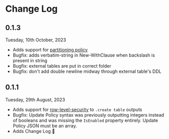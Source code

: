 # Change Log

## 0.1.3

Tuesday, 10th October, 2023

- Adds support for [partitioning policy](https://learn.microsoft.com/en-us/azure/data-explorer/kusto/management/partitioningpolicy)
- Bugfix: adds verbatim-string in New-WithClause when backslash is present in string
- Bugfix: external tables are put in correct folder
- Bugfix: don't add double newline midway through external table's DDL

## 0.1.1

Tuesday, 29th August, 2023

- Adds support for [row-level-security](https://learn.microsoft.com/en-us/azure/data-explorer/kusto/management/rowlevelsecuritypolicy) to `.create table` outputs
- Bugfix: Update Policy syntax was previously outputting integers instead of booleans and was missing the `IsEnabled` property entirely. Update Policy JSON must be an array.
- Adds Change Log 🙂
